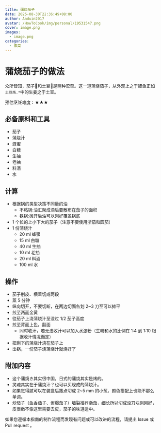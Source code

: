 ```yaml
---
title: 蒲烧茄子
date: 2025-08-30T22:36:49+08:00
author: Anduin2017
avatar: /HowToCook/img/personal/19531547.png
cover: image.png
images:
  - image.png
categories:
  - 素菜
---
```


# 蒲烧茄子的做法

众所皆知，茄子🍆和土豆🥔是两种荤菜。这一道蒲烧茄子，从外观上之于鳗鱼正如`土豆炖.*`中的生姜之于土豆。

预估烹饪难度：★★★

## 必备原料和工具

- 茄子
- 蒲烧汁
- 蜂蜜
- 白糖
- 生抽
- 老抽
- 料酒
- 水

## 计算

- 根据锅的类型决策不同量的油
  - 不粘锅:油汇聚成滴后要散布在茄子的面积
  - 铁锅:摊开后油可以刚好覆盖锅底
- 1 个长的上小下大的茄子（注意不要使用浙茄和圆茄）
- 1 份蒲烧汁
  - 20 ml 蜂蜜
  - 15 ml 白糖
  - 40 ml 生抽
  - 10 ml 老抽
  - 20 ml 料酒
  - 100 ml 水

## 操作

- 茄子削皮、横着切成两段
- 蒸 5  分钟
- 纵向切开，不要切断，在两边切面各划 2~3 刀至可以摊平
- 煎至两面金黄
- 往茄子上浇蒲烧汁至没过 1/2 茄子高度
- 煎至背面上色，翻面
  - 同时收汁，若无法收汁可以加入水淀粉（生粉和水的比例在 1:4 到 1:10 根据收汁情况而定）
- 把剩下的蒲烧汁浇在茄子上
- 出锅，一份茄子烧蒲烧汁就烧好了

## 附加内容

- 这个蒲焼き其实很中国，日式的蒲烧其实是烤的。
- 灵魂其实在于蒲烧汁？也可以买现成的蒲烧汁。
- 如果觉得腻可以在装盘后撒点切成 2~5 mm 的小葱，颜色搭配上也能不那么单调。
- 炒茄子（鱼香茄子、酱爆茄子）墙裂推荐浙茄，细长所以切成滚刀块刚刚好，皮很嫩不像这里需要去皮，茄子的味道适中。

如果您遵循本指南的制作流程而发现有问题或可以改进的流程，请提出 Issue 或 Pull request 。
